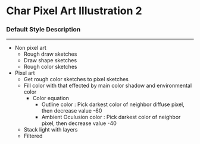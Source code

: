 # Char Pixel Art Illustration 2

### Default Style Description
---
- Non pixel art
	- Rough draw sketches
	- Draw shape sketches
	- Rough color sketches
- Pixel art
	- Get rough color sketches to pixel sketches
	- Fill color with that effected by main color shadow and environmental color
		- Color equation
			- Outline color : Pick darkest color of neighbor diffuse pixel, then decrease value -60
			- Ambient Oculusion color : Pick darkest color of neighbor pixel, then decrease value -40
	- Stack light with layers
	- Filtered